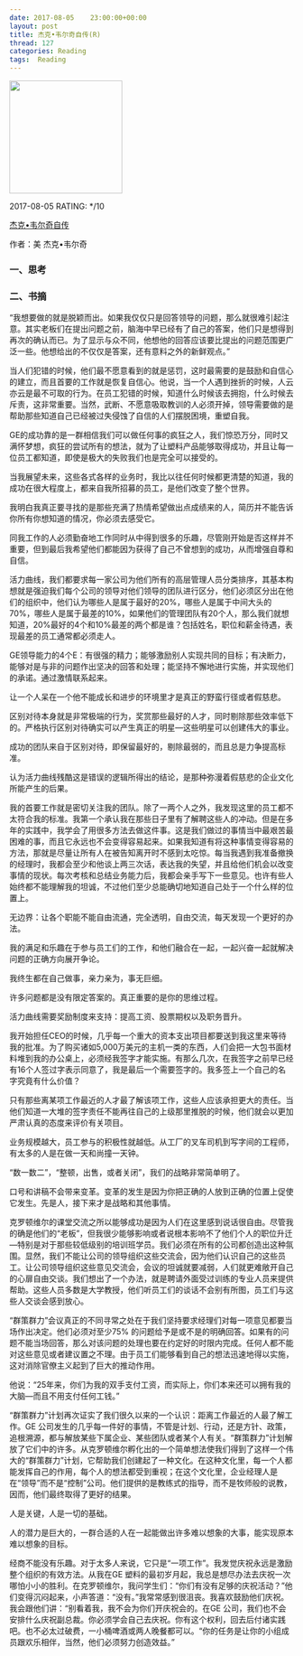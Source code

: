 ```yaml
---
date: 2017-08-05    23:00:00+00:00
layout: post
title: 杰克•韦尔奇自传(R)
thread: 127
categories: Reading
tags:  Reading
---
```


<img src="https://images-cn.ssl-images-amazon.com/images/I/71XzvzzWrYL.jpg" width="200" />

2017-08-05 RATING:  \*/10

[杰克•韦尔奇自传][1]

作者：美  杰克•韦尔奇

### 一、思考


### 二、书摘

“我想要做的就是脱颖而出。如果我仅仅只是回答领导的问题，那么就很难引起注意。其实老板们在提出问题之前，脑海中早已经有了自己的答案，他们只是想得到再次的确认而已。为了显示与众不同，他想他的回答应该要比提出的问题范围更广泛一些。他想给出的不仅仅是答案，还有意料之外的新鲜观点。”

当人们犯错的时候，他们最不愿意看到的就是惩罚，这时最需要的是鼓励和自信心的建立，而且首要的工作就是恢复自信心。他说，当一个人遇到挫折的时候，人云亦云是最不可取的行为。在员工犯错的时候，知道什么时候该去拥抱，什么时候去斥责，这非常重要。当然，武断、不愿意吸取教训的人必须开掉，领导需要做的是帮助那些知道自己已经被过失侵蚀了自信的人们摆脱困境，重塑自我。

GE的成功靠的是一群相信我们可以做任何事的疯狂之人，我们惊恐万分，同时又满怀梦想，疯狂的尝试所有的想法，就为了让塑料产品能够取得成功，并且让每一位员工都知道，即使是极大的失败我们也是完全可以接受的。

当我展望未来，这些各式各样的业务时，我比以往任何时候都更清楚的知道，我的成功在很大程度上，都来自我所招募的员工，是他们改变了整个世界。﻿

我明白我真正要寻找的是那些充满了热情希望做出点成绩来的人，简历并不能告诉你所有你想知道的情况，你必须去感受它。﻿

同我工作的人必须勤奋地工作同时从中得到很多的乐趣，尽管刚开始是否这样并不重要，但到最后我希望他们都能因为获得了自己不曾想到的成功，从而增强自尊和自信。﻿

活力曲线，我们都要求每一家公司为他们所有的高层管理人员分类排序，其基本构想就是强迫我们每个公司的领导对他们领导的团队进行区分，他们必须区分出在他们的组织中，他们认为哪些人是属于最好的20%，哪些人是属于中间大头的70%，哪些人是属于最差的10%，如果他们的管理团队有20个人，那么我们就想知道，20%最好的4个和10%最差的两个都是谁？包括姓名，职位和薪金待遇，表现最差的员工通常都必须走人。﻿

GE领导能力的4个E：有很强的精力；能够激励别人实现共同的目标；有决断力，能够对是与非的问题作出坚决的回答和处理；能坚持不懈地进行实施，并实现他们的承诺。通过激情联系起来。﻿

让一个人呆在一个他不能成长和进步的环境里才是真正的野蛮行径或者假慈悲。﻿

区别对待本身就是非常极端的行为，奖赏那些最好的人才，同时剔除那些效率低下的。严格执行区别对待确实可以产生真正的明星—这些明星可以创建伟大的事业。

成功的团队来自于区别对待，即保留最好的，剔除最弱的，而且总是力争提高标准。

认为活力曲线残酷这是错误的逻辑所得出的结论，是那种弥漫着假慈悲的企业文化所能产生的后果。﻿

我的首要工作就是密切关注我的团队。除了一两个人之外，我发现这里的员工都不太符合我的标准。我第一个承认我在那些日子里有了解聘这些人的冲动。但是在多年的实践中，我学会了用很多方法去做这件事。这是我们做过的事情当中最艰苦最困难的事，而且它永远也不会变得容易起来。如果我知道有将这种事情变得容易的方法，那就是尽量让所有人在被告知离开时不感到太吃惊。每当我遇到我准备撤换的经理时，我都会至少和他谈上两三次话，表达我的失望，并且给他们机会以改变事情的现状。每次考核和总结业务能力后，我都会亲手写下一些意见。也许有些人始终都不能理解我的坦诚，不过他们至少总能确切地知道自己处于一个什么样的位置上。

无边界：让各个职能不能自由流通，完全透明，自由交流，每天发现一个更好的办法。﻿

我的满足和乐趣在于参与员工们的工作，和他们融合在一起，一起兴奋一起就解决问题的正确方向展开争论。

我终生都在自己做事，亲力亲为，事无巨细。

许多问题都是没有限定答案的。真正重要的是你的思维过程。

活力曲线需要奖励制度来支持：提高工资、股票期权以及职务晋升。

我开始担任CEO的时候，几乎每一个重大的资本支出项目都要送到我这里来等待我的批准。为了购买诸如5,000万美元的主机一类的东西，人们会把一大包书面材料堆到我的办公桌上，必须经我签字才能实施。有那么几次，在我签字之前早已经有16个人签过字表示同意了，我是最后一个需要签字的。我多签上一个自己的名字究竟有什么价值？

只有那些离某项工作最近的人才最了解该项工作，这些人应该承担更大的责任。当他们知道一大堆的签字责任不能再往自己的上级那里推脱的时候，他们就会以更加严肃认真的态度来评价有关项目。

业务规模越大，员工参与的积极性就越低。从工厂的叉车司机到写字间的工程师，有太多的人是在做一天和尚撞一天钟。

“数一数二”，“整顿，出售，或者关闭”，我们的战略非常简单明了。

口号和讲稿不会带来变革。变革的发生是因为你把正确的人放到正确的位置上促使它发生。先是人，接下来才是战略和其他事情。

克罗顿维尔的课堂交流之所以能够成功是因为人们在这里感到说话很自由。尽管我的确是他们的“老板”，但我很少能够影响或者说根本影响不了他们个人的职位升迁—特别是对于那些较低级别的培训班学员。我们必须在所有的公司都创造出这种氛围。显然，我们不能让公司的领导组织这些交流会，因为他们认识自己的这些员工。让公司领导组织这些意见交流会，会议的坦诚就要减弱，人们就更难敞开自己的心扉自由交谈。我们想出了一个办法，就是聘请外面受过训练的专业人员来提供帮助。这些人员多数是大学教授，他们听员工们的谈话不会别有所图，员工们与这些人交谈会感到放心。

“群策群力”会议真正的不同寻常之处在于我们坚持要求经理们对每一项意见都要当场作出决定。他们必须对至少75% 的问题给予是或不是的明确回答。如果有的问题不能当场回答，那么对该问题的处理也要在约定好的时限内完成。任何人都不能对这些意见或者建议置之不理。由于员工们能够看到自己的想法迅速地得以实施，这对消除官僚主义起到了巨大的推动作用。

他说：“25年来，你们为我的双手支付工资，而实际上，你们本来还可以拥有我的大脑—而且不用支付任何工钱。”

“群策群力”计划再次证实了我们很久以来的一个认识：距离工作最近的人最了解工作。GE 公司发生的几乎每一件好的事情，不管是计划、行动，还是方针、政策，追根溯源，都与解放某些下属企业、某些团队或者某个人有关。“群策群力”计划解放了它们中的许多。从克罗顿维尔孵化出的一个简单想法使我们得到了这样一个伟大的“群策群力”计划，它帮助我们创建起了一种文化。在这种文化里，每一个人都能发挥自己的作用，每个人的想法都受到重视；在这个文化里，企业经理人是在“领导”而不是“控制”公司。他们提供的是教练式的指导，而不是牧师般的说教，因而，他们最终取得了更好的结果。

人是关键，人是一切的基础。

人的潜力是巨大的，一群合适的人在一起能做出许多难以想象的大事，能实现原本难以想象的目标。

经商不能没有乐趣。对于太多人来说，它只是“一项工作”。我发觉庆祝永远是激励整个组织的有效方法。从我在GE 塑料的最初岁月起，我总是想尽办法去庆祝一次哪怕小小的胜利。在克罗顿维尔，我问学生们：“你们有没有足够的庆祝活动？”他们变得沉闷起来，小声答道：“没有。”我常常感到很沮丧。我喜欢鼓励他们庆祝。我会跟他们讲：“别看着我，我不会为你们开庆祝会的。在GE 公司，我们也不会安排什么庆祝副总裁。你必须学会自己去庆祝。你有这个权利，回去后付诸实践吧。也不必太过破费，一小桶啤酒或两人晚餐都可以。“你的任务是让你的小组成员跟欢乐相伴，当然，他们必须努力创造效益。”



















[1]:	https://www.amazon.cn/%E5%9B%BE%E4%B9%A6/dp/B00CPV6AWY